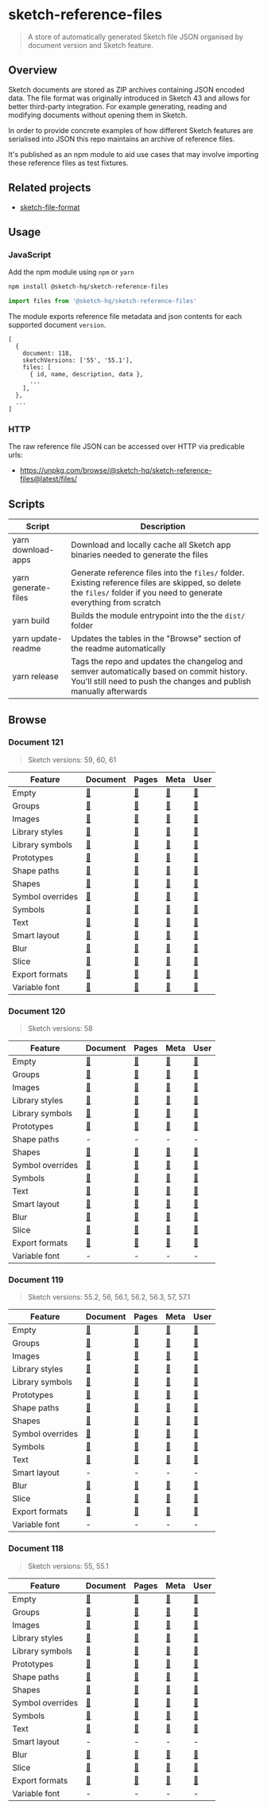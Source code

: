 # sketch-reference-files

> A store of automatically generated Sketch file JSON organised by document version and Sketch feature.

## Overview

Sketch documents are stored as ZIP archives containing JSON encoded data. The file format was
originally introduced in Sketch 43 and allows for better third-party integration. For example
generating, reading and modifying documents without opening them in Sketch.

In order to provide concrete examples of how different Sketch features are serialised into JSON this
repo maintains an archive of reference files.

It's published as an npm module to aid use cases that may involve importing these reference files as
test fixtures.

## Related projects

- [sketch-file-format](https://github.com/sketch-hq/sketch-file-format)

## Usage

### JavaScript

Add the npm module using `npm` or `yarn`

```sh
npm install @sketch-hq/sketch-reference-files
```

```js
import files from '@sketch-hq/sketch-reference-files'
```

The module exports reference file metadata and json contents for each supported document `version`.

```
[
  {
    document: 118,
    sketchVersions: ['55', '55.1'],
    files: [
      { id, name, description, data },
      ...
    ],
  },
  ...
]
```

### HTTP

The raw reference file JSON can be accessed over HTTP via predicable urls:

- https://unpkg.com/browse/@sketch-hq/sketch-reference-files@latest/files/

## Scripts

| Script              | Description                                                                                                                                                            |
| ------------------- | ---------------------------------------------------------------------------------------------------------------------------------------------------------------------- |
| yarn download-apps  | Download and locally cache all Sketch app binaries needed to generate the files                                                                                        |
| yarn generate-files | Generate reference files into the `files/` folder. Existing reference files are skipped, so delete the `files/` folder if you need to generate everything from scratch |
| yarn build          | Builds the module entrypoint into the the `dist/` folder                                                                                                               |
| yarn update-readme  | Updates the tables in the "Browse" section of the readme automatically                                                                                                 |
| yarn release        | Tags the repo and updates the changelog and semver automatically based on commit history. You'll still need to push the changes and publish manually afterwards        |

## Browse

### Document 121

> Sketch versions: 59, 60, 61

| Feature          | Document                                                                                                       | Pages                                                                                                  | Meta                                                                                                       | User                                                                                                       |
| ---------------- | -------------------------------------------------------------------------------------------------------------- | ------------------------------------------------------------------------------------------------------ | ---------------------------------------------------------------------------------------------------------- | ---------------------------------------------------------------------------------------------------------- |
| Empty            | [🔗](https://github.com/sketch-hq/sketch-reference-files/tree/v2.0.0/files/121/empty/document.json)            | [🔗](https://github.com/sketch-hq/sketch-reference-files/tree/v2.0.0/files/121/empty/pages)            | [🔗](https://github.com/sketch-hq/sketch-reference-files/tree/v2.0.0/files/121/empty/meta.json)            | [🔗](https://github.com/sketch-hq/sketch-reference-files/tree/v2.0.0/files/121/empty/user.json)            |
| Groups           | [🔗](https://github.com/sketch-hq/sketch-reference-files/tree/v2.0.0/files/121/groups/document.json)           | [🔗](https://github.com/sketch-hq/sketch-reference-files/tree/v2.0.0/files/121/groups/pages)           | [🔗](https://github.com/sketch-hq/sketch-reference-files/tree/v2.0.0/files/121/groups/meta.json)           | [🔗](https://github.com/sketch-hq/sketch-reference-files/tree/v2.0.0/files/121/groups/user.json)           |
| Images           | [🔗](https://github.com/sketch-hq/sketch-reference-files/tree/v2.0.0/files/121/images/document.json)           | [🔗](https://github.com/sketch-hq/sketch-reference-files/tree/v2.0.0/files/121/images/pages)           | [🔗](https://github.com/sketch-hq/sketch-reference-files/tree/v2.0.0/files/121/images/meta.json)           | [🔗](https://github.com/sketch-hq/sketch-reference-files/tree/v2.0.0/files/121/images/user.json)           |
| Library styles   | [🔗](https://github.com/sketch-hq/sketch-reference-files/tree/v2.0.0/files/121/library-styles/document.json)   | [🔗](https://github.com/sketch-hq/sketch-reference-files/tree/v2.0.0/files/121/library-styles/pages)   | [🔗](https://github.com/sketch-hq/sketch-reference-files/tree/v2.0.0/files/121/library-styles/meta.json)   | [🔗](https://github.com/sketch-hq/sketch-reference-files/tree/v2.0.0/files/121/library-styles/user.json)   |
| Library symbols  | [🔗](https://github.com/sketch-hq/sketch-reference-files/tree/v2.0.0/files/121/library-symbols/document.json)  | [🔗](https://github.com/sketch-hq/sketch-reference-files/tree/v2.0.0/files/121/library-symbols/pages)  | [🔗](https://github.com/sketch-hq/sketch-reference-files/tree/v2.0.0/files/121/library-symbols/meta.json)  | [🔗](https://github.com/sketch-hq/sketch-reference-files/tree/v2.0.0/files/121/library-symbols/user.json)  |
| Prototypes       | [🔗](https://github.com/sketch-hq/sketch-reference-files/tree/v2.0.0/files/121/prototypes/document.json)       | [🔗](https://github.com/sketch-hq/sketch-reference-files/tree/v2.0.0/files/121/prototypes/pages)       | [🔗](https://github.com/sketch-hq/sketch-reference-files/tree/v2.0.0/files/121/prototypes/meta.json)       | [🔗](https://github.com/sketch-hq/sketch-reference-files/tree/v2.0.0/files/121/prototypes/user.json)       |
| Shape paths      | [🔗](https://github.com/sketch-hq/sketch-reference-files/tree/v2.0.0/files/121/shape-paths/document.json)      | [🔗](https://github.com/sketch-hq/sketch-reference-files/tree/v2.0.0/files/121/shape-paths/pages)      | [🔗](https://github.com/sketch-hq/sketch-reference-files/tree/v2.0.0/files/121/shape-paths/meta.json)      | [🔗](https://github.com/sketch-hq/sketch-reference-files/tree/v2.0.0/files/121/shape-paths/user.json)      |
| Shapes           | [🔗](https://github.com/sketch-hq/sketch-reference-files/tree/v2.0.0/files/121/shapes/document.json)           | [🔗](https://github.com/sketch-hq/sketch-reference-files/tree/v2.0.0/files/121/shapes/pages)           | [🔗](https://github.com/sketch-hq/sketch-reference-files/tree/v2.0.0/files/121/shapes/meta.json)           | [🔗](https://github.com/sketch-hq/sketch-reference-files/tree/v2.0.0/files/121/shapes/user.json)           |
| Symbol overrides | [🔗](https://github.com/sketch-hq/sketch-reference-files/tree/v2.0.0/files/121/symbol-overrides/document.json) | [🔗](https://github.com/sketch-hq/sketch-reference-files/tree/v2.0.0/files/121/symbol-overrides/pages) | [🔗](https://github.com/sketch-hq/sketch-reference-files/tree/v2.0.0/files/121/symbol-overrides/meta.json) | [🔗](https://github.com/sketch-hq/sketch-reference-files/tree/v2.0.0/files/121/symbol-overrides/user.json) |
| Symbols          | [🔗](https://github.com/sketch-hq/sketch-reference-files/tree/v2.0.0/files/121/symbols/document.json)          | [🔗](https://github.com/sketch-hq/sketch-reference-files/tree/v2.0.0/files/121/symbols/pages)          | [🔗](https://github.com/sketch-hq/sketch-reference-files/tree/v2.0.0/files/121/symbols/meta.json)          | [🔗](https://github.com/sketch-hq/sketch-reference-files/tree/v2.0.0/files/121/symbols/user.json)          |
| Text             | [🔗](https://github.com/sketch-hq/sketch-reference-files/tree/v2.0.0/files/121/text/document.json)             | [🔗](https://github.com/sketch-hq/sketch-reference-files/tree/v2.0.0/files/121/text/pages)             | [🔗](https://github.com/sketch-hq/sketch-reference-files/tree/v2.0.0/files/121/text/meta.json)             | [🔗](https://github.com/sketch-hq/sketch-reference-files/tree/v2.0.0/files/121/text/user.json)             |
| Smart layout     | [🔗](https://github.com/sketch-hq/sketch-reference-files/tree/v2.0.0/files/121/smart-layout/document.json)     | [🔗](https://github.com/sketch-hq/sketch-reference-files/tree/v2.0.0/files/121/smart-layout/pages)     | [🔗](https://github.com/sketch-hq/sketch-reference-files/tree/v2.0.0/files/121/smart-layout/meta.json)     | [🔗](https://github.com/sketch-hq/sketch-reference-files/tree/v2.0.0/files/121/smart-layout/user.json)     |
| Blur             | [🔗](https://github.com/sketch-hq/sketch-reference-files/tree/v2.0.0/files/121/blur/document.json)             | [🔗](https://github.com/sketch-hq/sketch-reference-files/tree/v2.0.0/files/121/blur/pages)             | [🔗](https://github.com/sketch-hq/sketch-reference-files/tree/v2.0.0/files/121/blur/meta.json)             | [🔗](https://github.com/sketch-hq/sketch-reference-files/tree/v2.0.0/files/121/blur/user.json)             |
| Slice            | [🔗](https://github.com/sketch-hq/sketch-reference-files/tree/v2.0.0/files/121/slice/document.json)            | [🔗](https://github.com/sketch-hq/sketch-reference-files/tree/v2.0.0/files/121/slice/pages)            | [🔗](https://github.com/sketch-hq/sketch-reference-files/tree/v2.0.0/files/121/slice/meta.json)            | [🔗](https://github.com/sketch-hq/sketch-reference-files/tree/v2.0.0/files/121/slice/user.json)            |
| Export formats   | [🔗](https://github.com/sketch-hq/sketch-reference-files/tree/v2.0.0/files/121/export-formats/document.json)   | [🔗](https://github.com/sketch-hq/sketch-reference-files/tree/v2.0.0/files/121/export-formats/pages)   | [🔗](https://github.com/sketch-hq/sketch-reference-files/tree/v2.0.0/files/121/export-formats/meta.json)   | [🔗](https://github.com/sketch-hq/sketch-reference-files/tree/v2.0.0/files/121/export-formats/user.json)   |
| Variable font    | [🔗](https://github.com/sketch-hq/sketch-reference-files/tree/v2.0.0/files/121/variable-font/document.json)    | [🔗](https://github.com/sketch-hq/sketch-reference-files/tree/v2.0.0/files/121/variable-font/pages)    | [🔗](https://github.com/sketch-hq/sketch-reference-files/tree/v2.0.0/files/121/variable-font/meta.json)    | [🔗](https://github.com/sketch-hq/sketch-reference-files/tree/v2.0.0/files/121/variable-font/user.json)    |

### Document 120

> Sketch versions: 58

| Feature          | Document                                                                                                       | Pages                                                                                                  | Meta                                                                                                       | User                                                                                                       |
| ---------------- | -------------------------------------------------------------------------------------------------------------- | ------------------------------------------------------------------------------------------------------ | ---------------------------------------------------------------------------------------------------------- | ---------------------------------------------------------------------------------------------------------- |
| Empty            | [🔗](https://github.com/sketch-hq/sketch-reference-files/tree/v2.0.0/files/120/empty/document.json)            | [🔗](https://github.com/sketch-hq/sketch-reference-files/tree/v2.0.0/files/120/empty/pages)            | [🔗](https://github.com/sketch-hq/sketch-reference-files/tree/v2.0.0/files/120/empty/meta.json)            | [🔗](https://github.com/sketch-hq/sketch-reference-files/tree/v2.0.0/files/120/empty/user.json)            |
| Groups           | [🔗](https://github.com/sketch-hq/sketch-reference-files/tree/v2.0.0/files/120/groups/document.json)           | [🔗](https://github.com/sketch-hq/sketch-reference-files/tree/v2.0.0/files/120/groups/pages)           | [🔗](https://github.com/sketch-hq/sketch-reference-files/tree/v2.0.0/files/120/groups/meta.json)           | [🔗](https://github.com/sketch-hq/sketch-reference-files/tree/v2.0.0/files/120/groups/user.json)           |
| Images           | [🔗](https://github.com/sketch-hq/sketch-reference-files/tree/v2.0.0/files/120/images/document.json)           | [🔗](https://github.com/sketch-hq/sketch-reference-files/tree/v2.0.0/files/120/images/pages)           | [🔗](https://github.com/sketch-hq/sketch-reference-files/tree/v2.0.0/files/120/images/meta.json)           | [🔗](https://github.com/sketch-hq/sketch-reference-files/tree/v2.0.0/files/120/images/user.json)           |
| Library styles   | [🔗](https://github.com/sketch-hq/sketch-reference-files/tree/v2.0.0/files/120/library-styles/document.json)   | [🔗](https://github.com/sketch-hq/sketch-reference-files/tree/v2.0.0/files/120/library-styles/pages)   | [🔗](https://github.com/sketch-hq/sketch-reference-files/tree/v2.0.0/files/120/library-styles/meta.json)   | [🔗](https://github.com/sketch-hq/sketch-reference-files/tree/v2.0.0/files/120/library-styles/user.json)   |
| Library symbols  | [🔗](https://github.com/sketch-hq/sketch-reference-files/tree/v2.0.0/files/120/library-symbols/document.json)  | [🔗](https://github.com/sketch-hq/sketch-reference-files/tree/v2.0.0/files/120/library-symbols/pages)  | [🔗](https://github.com/sketch-hq/sketch-reference-files/tree/v2.0.0/files/120/library-symbols/meta.json)  | [🔗](https://github.com/sketch-hq/sketch-reference-files/tree/v2.0.0/files/120/library-symbols/user.json)  |
| Prototypes       | [🔗](https://github.com/sketch-hq/sketch-reference-files/tree/v2.0.0/files/120/prototypes/document.json)       | [🔗](https://github.com/sketch-hq/sketch-reference-files/tree/v2.0.0/files/120/prototypes/pages)       | [🔗](https://github.com/sketch-hq/sketch-reference-files/tree/v2.0.0/files/120/prototypes/meta.json)       | [🔗](https://github.com/sketch-hq/sketch-reference-files/tree/v2.0.0/files/120/prototypes/user.json)       |
| Shape paths      | -                                                                                                              | -                                                                                                      | -                                                                                                          | -                                                                                                          |
| Shapes           | [🔗](https://github.com/sketch-hq/sketch-reference-files/tree/v2.0.0/files/120/shapes/document.json)           | [🔗](https://github.com/sketch-hq/sketch-reference-files/tree/v2.0.0/files/120/shapes/pages)           | [🔗](https://github.com/sketch-hq/sketch-reference-files/tree/v2.0.0/files/120/shapes/meta.json)           | [🔗](https://github.com/sketch-hq/sketch-reference-files/tree/v2.0.0/files/120/shapes/user.json)           |
| Symbol overrides | [🔗](https://github.com/sketch-hq/sketch-reference-files/tree/v2.0.0/files/120/symbol-overrides/document.json) | [🔗](https://github.com/sketch-hq/sketch-reference-files/tree/v2.0.0/files/120/symbol-overrides/pages) | [🔗](https://github.com/sketch-hq/sketch-reference-files/tree/v2.0.0/files/120/symbol-overrides/meta.json) | [🔗](https://github.com/sketch-hq/sketch-reference-files/tree/v2.0.0/files/120/symbol-overrides/user.json) |
| Symbols          | [🔗](https://github.com/sketch-hq/sketch-reference-files/tree/v2.0.0/files/120/symbols/document.json)          | [🔗](https://github.com/sketch-hq/sketch-reference-files/tree/v2.0.0/files/120/symbols/pages)          | [🔗](https://github.com/sketch-hq/sketch-reference-files/tree/v2.0.0/files/120/symbols/meta.json)          | [🔗](https://github.com/sketch-hq/sketch-reference-files/tree/v2.0.0/files/120/symbols/user.json)          |
| Text             | [🔗](https://github.com/sketch-hq/sketch-reference-files/tree/v2.0.0/files/120/text/document.json)             | [🔗](https://github.com/sketch-hq/sketch-reference-files/tree/v2.0.0/files/120/text/pages)             | [🔗](https://github.com/sketch-hq/sketch-reference-files/tree/v2.0.0/files/120/text/meta.json)             | [🔗](https://github.com/sketch-hq/sketch-reference-files/tree/v2.0.0/files/120/text/user.json)             |
| Smart layout     | [🔗](https://github.com/sketch-hq/sketch-reference-files/tree/v2.0.0/files/120/smart-layout/document.json)     | [🔗](https://github.com/sketch-hq/sketch-reference-files/tree/v2.0.0/files/120/smart-layout/pages)     | [🔗](https://github.com/sketch-hq/sketch-reference-files/tree/v2.0.0/files/120/smart-layout/meta.json)     | [🔗](https://github.com/sketch-hq/sketch-reference-files/tree/v2.0.0/files/120/smart-layout/user.json)     |
| Blur             | [🔗](https://github.com/sketch-hq/sketch-reference-files/tree/v2.0.0/files/120/blur/document.json)             | [🔗](https://github.com/sketch-hq/sketch-reference-files/tree/v2.0.0/files/120/blur/pages)             | [🔗](https://github.com/sketch-hq/sketch-reference-files/tree/v2.0.0/files/120/blur/meta.json)             | [🔗](https://github.com/sketch-hq/sketch-reference-files/tree/v2.0.0/files/120/blur/user.json)             |
| Slice            | [🔗](https://github.com/sketch-hq/sketch-reference-files/tree/v2.0.0/files/120/slice/document.json)            | [🔗](https://github.com/sketch-hq/sketch-reference-files/tree/v2.0.0/files/120/slice/pages)            | [🔗](https://github.com/sketch-hq/sketch-reference-files/tree/v2.0.0/files/120/slice/meta.json)            | [🔗](https://github.com/sketch-hq/sketch-reference-files/tree/v2.0.0/files/120/slice/user.json)            |
| Export formats   | [🔗](https://github.com/sketch-hq/sketch-reference-files/tree/v2.0.0/files/120/export-formats/document.json)   | [🔗](https://github.com/sketch-hq/sketch-reference-files/tree/v2.0.0/files/120/export-formats/pages)   | [🔗](https://github.com/sketch-hq/sketch-reference-files/tree/v2.0.0/files/120/export-formats/meta.json)   | [🔗](https://github.com/sketch-hq/sketch-reference-files/tree/v2.0.0/files/120/export-formats/user.json)   |
| Variable font    | -                                                                                                              | -                                                                                                      | -                                                                                                          | -                                                                                                          |

### Document 119

> Sketch versions: 55.2, 56, 56.1, 56.2, 56.3, 57, 57.1

| Feature          | Document                                                                                                       | Pages                                                                                                  | Meta                                                                                                       | User                                                                                                       |
| ---------------- | -------------------------------------------------------------------------------------------------------------- | ------------------------------------------------------------------------------------------------------ | ---------------------------------------------------------------------------------------------------------- | ---------------------------------------------------------------------------------------------------------- |
| Empty            | [🔗](https://github.com/sketch-hq/sketch-reference-files/tree/v2.0.0/files/119/empty/document.json)            | [🔗](https://github.com/sketch-hq/sketch-reference-files/tree/v2.0.0/files/119/empty/pages)            | [🔗](https://github.com/sketch-hq/sketch-reference-files/tree/v2.0.0/files/119/empty/meta.json)            | [🔗](https://github.com/sketch-hq/sketch-reference-files/tree/v2.0.0/files/119/empty/user.json)            |
| Groups           | [🔗](https://github.com/sketch-hq/sketch-reference-files/tree/v2.0.0/files/119/groups/document.json)           | [🔗](https://github.com/sketch-hq/sketch-reference-files/tree/v2.0.0/files/119/groups/pages)           | [🔗](https://github.com/sketch-hq/sketch-reference-files/tree/v2.0.0/files/119/groups/meta.json)           | [🔗](https://github.com/sketch-hq/sketch-reference-files/tree/v2.0.0/files/119/groups/user.json)           |
| Images           | [🔗](https://github.com/sketch-hq/sketch-reference-files/tree/v2.0.0/files/119/images/document.json)           | [🔗](https://github.com/sketch-hq/sketch-reference-files/tree/v2.0.0/files/119/images/pages)           | [🔗](https://github.com/sketch-hq/sketch-reference-files/tree/v2.0.0/files/119/images/meta.json)           | [🔗](https://github.com/sketch-hq/sketch-reference-files/tree/v2.0.0/files/119/images/user.json)           |
| Library styles   | [🔗](https://github.com/sketch-hq/sketch-reference-files/tree/v2.0.0/files/119/library-styles/document.json)   | [🔗](https://github.com/sketch-hq/sketch-reference-files/tree/v2.0.0/files/119/library-styles/pages)   | [🔗](https://github.com/sketch-hq/sketch-reference-files/tree/v2.0.0/files/119/library-styles/meta.json)   | [🔗](https://github.com/sketch-hq/sketch-reference-files/tree/v2.0.0/files/119/library-styles/user.json)   |
| Library symbols  | [🔗](https://github.com/sketch-hq/sketch-reference-files/tree/v2.0.0/files/119/library-symbols/document.json)  | [🔗](https://github.com/sketch-hq/sketch-reference-files/tree/v2.0.0/files/119/library-symbols/pages)  | [🔗](https://github.com/sketch-hq/sketch-reference-files/tree/v2.0.0/files/119/library-symbols/meta.json)  | [🔗](https://github.com/sketch-hq/sketch-reference-files/tree/v2.0.0/files/119/library-symbols/user.json)  |
| Prototypes       | [🔗](https://github.com/sketch-hq/sketch-reference-files/tree/v2.0.0/files/119/prototypes/document.json)       | [🔗](https://github.com/sketch-hq/sketch-reference-files/tree/v2.0.0/files/119/prototypes/pages)       | [🔗](https://github.com/sketch-hq/sketch-reference-files/tree/v2.0.0/files/119/prototypes/meta.json)       | [🔗](https://github.com/sketch-hq/sketch-reference-files/tree/v2.0.0/files/119/prototypes/user.json)       |
| Shape paths      | [🔗](https://github.com/sketch-hq/sketch-reference-files/tree/v2.0.0/files/119/shape-paths/document.json)      | [🔗](https://github.com/sketch-hq/sketch-reference-files/tree/v2.0.0/files/119/shape-paths/pages)      | [🔗](https://github.com/sketch-hq/sketch-reference-files/tree/v2.0.0/files/119/shape-paths/meta.json)      | [🔗](https://github.com/sketch-hq/sketch-reference-files/tree/v2.0.0/files/119/shape-paths/user.json)      |
| Shapes           | [🔗](https://github.com/sketch-hq/sketch-reference-files/tree/v2.0.0/files/119/shapes/document.json)           | [🔗](https://github.com/sketch-hq/sketch-reference-files/tree/v2.0.0/files/119/shapes/pages)           | [🔗](https://github.com/sketch-hq/sketch-reference-files/tree/v2.0.0/files/119/shapes/meta.json)           | [🔗](https://github.com/sketch-hq/sketch-reference-files/tree/v2.0.0/files/119/shapes/user.json)           |
| Symbol overrides | [🔗](https://github.com/sketch-hq/sketch-reference-files/tree/v2.0.0/files/119/symbol-overrides/document.json) | [🔗](https://github.com/sketch-hq/sketch-reference-files/tree/v2.0.0/files/119/symbol-overrides/pages) | [🔗](https://github.com/sketch-hq/sketch-reference-files/tree/v2.0.0/files/119/symbol-overrides/meta.json) | [🔗](https://github.com/sketch-hq/sketch-reference-files/tree/v2.0.0/files/119/symbol-overrides/user.json) |
| Symbols          | [🔗](https://github.com/sketch-hq/sketch-reference-files/tree/v2.0.0/files/119/symbols/document.json)          | [🔗](https://github.com/sketch-hq/sketch-reference-files/tree/v2.0.0/files/119/symbols/pages)          | [🔗](https://github.com/sketch-hq/sketch-reference-files/tree/v2.0.0/files/119/symbols/meta.json)          | [🔗](https://github.com/sketch-hq/sketch-reference-files/tree/v2.0.0/files/119/symbols/user.json)          |
| Text             | [🔗](https://github.com/sketch-hq/sketch-reference-files/tree/v2.0.0/files/119/text/document.json)             | [🔗](https://github.com/sketch-hq/sketch-reference-files/tree/v2.0.0/files/119/text/pages)             | [🔗](https://github.com/sketch-hq/sketch-reference-files/tree/v2.0.0/files/119/text/meta.json)             | [🔗](https://github.com/sketch-hq/sketch-reference-files/tree/v2.0.0/files/119/text/user.json)             |
| Smart layout     | -                                                                                                              | -                                                                                                      | -                                                                                                          | -                                                                                                          |
| Blur             | [🔗](https://github.com/sketch-hq/sketch-reference-files/tree/v2.0.0/files/119/blur/document.json)             | [🔗](https://github.com/sketch-hq/sketch-reference-files/tree/v2.0.0/files/119/blur/pages)             | [🔗](https://github.com/sketch-hq/sketch-reference-files/tree/v2.0.0/files/119/blur/meta.json)             | [🔗](https://github.com/sketch-hq/sketch-reference-files/tree/v2.0.0/files/119/blur/user.json)             |
| Slice            | [🔗](https://github.com/sketch-hq/sketch-reference-files/tree/v2.0.0/files/119/slice/document.json)            | [🔗](https://github.com/sketch-hq/sketch-reference-files/tree/v2.0.0/files/119/slice/pages)            | [🔗](https://github.com/sketch-hq/sketch-reference-files/tree/v2.0.0/files/119/slice/meta.json)            | [🔗](https://github.com/sketch-hq/sketch-reference-files/tree/v2.0.0/files/119/slice/user.json)            |
| Export formats   | [🔗](https://github.com/sketch-hq/sketch-reference-files/tree/v2.0.0/files/119/export-formats/document.json)   | [🔗](https://github.com/sketch-hq/sketch-reference-files/tree/v2.0.0/files/119/export-formats/pages)   | [🔗](https://github.com/sketch-hq/sketch-reference-files/tree/v2.0.0/files/119/export-formats/meta.json)   | [🔗](https://github.com/sketch-hq/sketch-reference-files/tree/v2.0.0/files/119/export-formats/user.json)   |
| Variable font    | -                                                                                                              | -                                                                                                      | -                                                                                                          | -                                                                                                          |

### Document 118

> Sketch versions: 55, 55.1

| Feature          | Document                                                                                                       | Pages                                                                                                  | Meta                                                                                                       | User                                                                                                       |
| ---------------- | -------------------------------------------------------------------------------------------------------------- | ------------------------------------------------------------------------------------------------------ | ---------------------------------------------------------------------------------------------------------- | ---------------------------------------------------------------------------------------------------------- |
| Empty            | [🔗](https://github.com/sketch-hq/sketch-reference-files/tree/v2.0.0/files/118/empty/document.json)            | [🔗](https://github.com/sketch-hq/sketch-reference-files/tree/v2.0.0/files/118/empty/pages)            | [🔗](https://github.com/sketch-hq/sketch-reference-files/tree/v2.0.0/files/118/empty/meta.json)            | [🔗](https://github.com/sketch-hq/sketch-reference-files/tree/v2.0.0/files/118/empty/user.json)            |
| Groups           | [🔗](https://github.com/sketch-hq/sketch-reference-files/tree/v2.0.0/files/118/groups/document.json)           | [🔗](https://github.com/sketch-hq/sketch-reference-files/tree/v2.0.0/files/118/groups/pages)           | [🔗](https://github.com/sketch-hq/sketch-reference-files/tree/v2.0.0/files/118/groups/meta.json)           | [🔗](https://github.com/sketch-hq/sketch-reference-files/tree/v2.0.0/files/118/groups/user.json)           |
| Images           | [🔗](https://github.com/sketch-hq/sketch-reference-files/tree/v2.0.0/files/118/images/document.json)           | [🔗](https://github.com/sketch-hq/sketch-reference-files/tree/v2.0.0/files/118/images/pages)           | [🔗](https://github.com/sketch-hq/sketch-reference-files/tree/v2.0.0/files/118/images/meta.json)           | [🔗](https://github.com/sketch-hq/sketch-reference-files/tree/v2.0.0/files/118/images/user.json)           |
| Library styles   | [🔗](https://github.com/sketch-hq/sketch-reference-files/tree/v2.0.0/files/118/library-styles/document.json)   | [🔗](https://github.com/sketch-hq/sketch-reference-files/tree/v2.0.0/files/118/library-styles/pages)   | [🔗](https://github.com/sketch-hq/sketch-reference-files/tree/v2.0.0/files/118/library-styles/meta.json)   | [🔗](https://github.com/sketch-hq/sketch-reference-files/tree/v2.0.0/files/118/library-styles/user.json)   |
| Library symbols  | [🔗](https://github.com/sketch-hq/sketch-reference-files/tree/v2.0.0/files/118/library-symbols/document.json)  | [🔗](https://github.com/sketch-hq/sketch-reference-files/tree/v2.0.0/files/118/library-symbols/pages)  | [🔗](https://github.com/sketch-hq/sketch-reference-files/tree/v2.0.0/files/118/library-symbols/meta.json)  | [🔗](https://github.com/sketch-hq/sketch-reference-files/tree/v2.0.0/files/118/library-symbols/user.json)  |
| Prototypes       | [🔗](https://github.com/sketch-hq/sketch-reference-files/tree/v2.0.0/files/118/prototypes/document.json)       | [🔗](https://github.com/sketch-hq/sketch-reference-files/tree/v2.0.0/files/118/prototypes/pages)       | [🔗](https://github.com/sketch-hq/sketch-reference-files/tree/v2.0.0/files/118/prototypes/meta.json)       | [🔗](https://github.com/sketch-hq/sketch-reference-files/tree/v2.0.0/files/118/prototypes/user.json)       |
| Shape paths      | [🔗](https://github.com/sketch-hq/sketch-reference-files/tree/v2.0.0/files/118/shape-paths/document.json)      | [🔗](https://github.com/sketch-hq/sketch-reference-files/tree/v2.0.0/files/118/shape-paths/pages)      | [🔗](https://github.com/sketch-hq/sketch-reference-files/tree/v2.0.0/files/118/shape-paths/meta.json)      | [🔗](https://github.com/sketch-hq/sketch-reference-files/tree/v2.0.0/files/118/shape-paths/user.json)      |
| Shapes           | [🔗](https://github.com/sketch-hq/sketch-reference-files/tree/v2.0.0/files/118/shapes/document.json)           | [🔗](https://github.com/sketch-hq/sketch-reference-files/tree/v2.0.0/files/118/shapes/pages)           | [🔗](https://github.com/sketch-hq/sketch-reference-files/tree/v2.0.0/files/118/shapes/meta.json)           | [🔗](https://github.com/sketch-hq/sketch-reference-files/tree/v2.0.0/files/118/shapes/user.json)           |
| Symbol overrides | [🔗](https://github.com/sketch-hq/sketch-reference-files/tree/v2.0.0/files/118/symbol-overrides/document.json) | [🔗](https://github.com/sketch-hq/sketch-reference-files/tree/v2.0.0/files/118/symbol-overrides/pages) | [🔗](https://github.com/sketch-hq/sketch-reference-files/tree/v2.0.0/files/118/symbol-overrides/meta.json) | [🔗](https://github.com/sketch-hq/sketch-reference-files/tree/v2.0.0/files/118/symbol-overrides/user.json) |
| Symbols          | [🔗](https://github.com/sketch-hq/sketch-reference-files/tree/v2.0.0/files/118/symbols/document.json)          | [🔗](https://github.com/sketch-hq/sketch-reference-files/tree/v2.0.0/files/118/symbols/pages)          | [🔗](https://github.com/sketch-hq/sketch-reference-files/tree/v2.0.0/files/118/symbols/meta.json)          | [🔗](https://github.com/sketch-hq/sketch-reference-files/tree/v2.0.0/files/118/symbols/user.json)          |
| Text             | [🔗](https://github.com/sketch-hq/sketch-reference-files/tree/v2.0.0/files/118/text/document.json)             | [🔗](https://github.com/sketch-hq/sketch-reference-files/tree/v2.0.0/files/118/text/pages)             | [🔗](https://github.com/sketch-hq/sketch-reference-files/tree/v2.0.0/files/118/text/meta.json)             | [🔗](https://github.com/sketch-hq/sketch-reference-files/tree/v2.0.0/files/118/text/user.json)             |
| Smart layout     | -                                                                                                              | -                                                                                                      | -                                                                                                          | -                                                                                                          |
| Blur             | [🔗](https://github.com/sketch-hq/sketch-reference-files/tree/v2.0.0/files/118/blur/document.json)             | [🔗](https://github.com/sketch-hq/sketch-reference-files/tree/v2.0.0/files/118/blur/pages)             | [🔗](https://github.com/sketch-hq/sketch-reference-files/tree/v2.0.0/files/118/blur/meta.json)             | [🔗](https://github.com/sketch-hq/sketch-reference-files/tree/v2.0.0/files/118/blur/user.json)             |
| Slice            | [🔗](https://github.com/sketch-hq/sketch-reference-files/tree/v2.0.0/files/118/slice/document.json)            | [🔗](https://github.com/sketch-hq/sketch-reference-files/tree/v2.0.0/files/118/slice/pages)            | [🔗](https://github.com/sketch-hq/sketch-reference-files/tree/v2.0.0/files/118/slice/meta.json)            | [🔗](https://github.com/sketch-hq/sketch-reference-files/tree/v2.0.0/files/118/slice/user.json)            |
| Export formats   | [🔗](https://github.com/sketch-hq/sketch-reference-files/tree/v2.0.0/files/118/export-formats/document.json)   | [🔗](https://github.com/sketch-hq/sketch-reference-files/tree/v2.0.0/files/118/export-formats/pages)   | [🔗](https://github.com/sketch-hq/sketch-reference-files/tree/v2.0.0/files/118/export-formats/meta.json)   | [🔗](https://github.com/sketch-hq/sketch-reference-files/tree/v2.0.0/files/118/export-formats/user.json)   |
| Variable font    | -                                                                                                              | -                                                                                                      | -                                                                                                          | -                                                                                                          |
